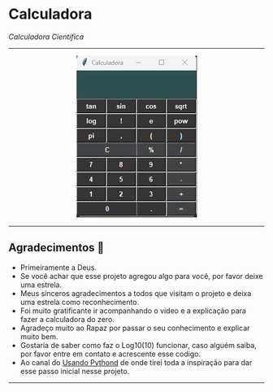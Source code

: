 # Calculadora

 *Calculadora Científica*
 
***

<div align="center">
<img  src="cal.gif"><br>
</div>

***
## Agradecimentos :clap:

* Primeiramente a Deus.
* Se você achar que esse projeto agregou algo para você, por favor deixe uma estrela.
* Meus sinceros agradecimentos a todos que visitam o projeto e deixa uma estrela como reconhecimento.
* Foi muito gratificante ir acompanhando o video e a explicação para fazer a calculadora do zero. 
* Agradeço muito ao Rapaz por passar o seu conhecimento e explicar muito bem.
* Gostaria de saber como faz o Log10(10) funcionar, caso alguém saiba, por favor entre em contato e acrescente esse codigo.
* Ao canal do [Usando Pythond](https://www.youtube.com/watch?v=XjInd_6Og0I)  de onde tirei toda a inspiração para dar esse passo inicial nesse projeto.

***
